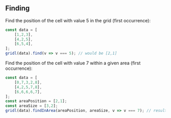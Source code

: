 ## Finding

Find the position of the cell with value 5 in the grid (first occurrence):
```javascript
const data = [
    [1,2,3],
    [4,2,5],
    [6,5,4],
];
gridl(data).find(v => v === 5); // would be [2,1] 
```

Find the position of the cell with value 7 within a given area (first occurrence):
```javascript
const data = [
    [0,7,3,2,8],
    [4,2,5,7,8],
    [6,6,6,6,7],
];
const areaPosition = [2,1];
const areaSize = [3,2];
gridl(data).findInArea(areaPosition, areaSize, v => v === 7); // result would be [3,1]
```